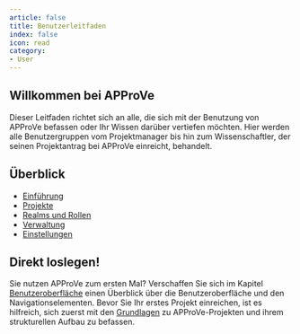 ```yaml
---
article: false
title: Benutzerleitfaden
index: false
icon: read
category:
- User
---
```


## Willkommen bei APProVe
Dieser Leitfaden richtet sich an alle, die sich mit der Benutzung von APProVe befassen oder Ihr Wissen darüber vertiefen möchten. Hier werden alle Benutzergruppen vom Projektmanager bis hin zum Wissenschaftler, der seinen Projektantrag bei APProVe einreicht, behandelt.


## Überblick

- [Einführung](introduction/README.md)
- [Projekte](projects/README.md)
- [Realms und Rollen](realms-roles/README.md)
- [Verwaltung](management/README.md)
- [Einstellungen](settings/README.md)

## Direkt loslegen!
Sie nutzen APProVe zum ersten Mal? Verschaffen Sie sich im Kapitel [Benutzeroberfläche](introduction/approve-ui.md) einen Überblick über die Benutzeroberfläche und den Navigationselementen.
Bevor Sie Ihr erstes Projekt einreichen, ist es hilfreich, sich zuerst mit den [Grundlagen](projects/basics.md) zu APProVe-Projekten und ihrem strukturellen Aufbau zu befassen.